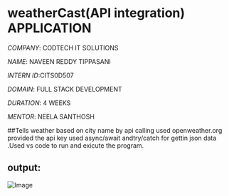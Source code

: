 # weatherCast(API integration) APPLICATION

*COMPANY*: CODTECH IT SOLUTIONS

*NAME*: NAVEEN REDDY TIPPASANI

*INTERN ID*:CITS0D507

*DOMAIN*: FULL STACK DEVELOPMENT

*DURATION*: 4 WEEKS

*MENTOR*: NEELA SANTHOSH

##Tells weather based on city name by api calling used openweather.org provided the api key used async/await andtry/catch for gettin json data .Used vs code to run and exicute the program.

## output:

![Image](https://github.com/user-attachments/assets/d2cb9090-d121-45fd-a73f-b63f3b0cf117)
